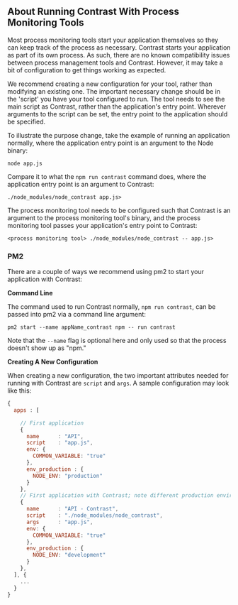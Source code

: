 <!--
title: "Process Monitoring Tools"
description: "Notes on running Contrast with Process Monitoring tools"
tags: "node agent pm2 nodemon forever compatibility monitoring"
-->

## About Running Contrast With Process Monitoring Tools

Most process monitoring tools start your application themselves so they can keep track of the process as necessary. Contrast starts your application as part of its own process. As such, there are no known compatibility issues between process management tools and Contrast. However, it may take a bit of configuration to get things working as expected.

We recommend creating a new configuration for your tool, rather than modifying an existing one. The important necessary change should be in the 'script' you have your tool configured to run. The tool needs to see the main script as Contrast, rather than the application's entry point. Wherever arguments to the script can be set, the entry point to the application should be specified.

To illustrate the purpose change, take the example of running an application normally, where the application entry point is an argument to the Node binary:

```node app.js```

Compare it to what the ```npm run contrast``` command does, where the application entry point is an argument to Contrast:

```./node_modules/node_contrast app.js>```

The process monitoring tool needs to be configured such that Contrast is an argument to the process monitoring tool's binary, and the process monitoring tool passes your application's entry point to Contrast:

```<process monitoring tool> ./node_modules/node_contrast -- app.js>```

### PM2
There are a couple of ways we recommend using pm2 to start your application with Contrast:

**Command Line**

The command used to run Contrast normally, ```npm run contrast```, can be passed into pm2 via a command line argument:

```pm2 start --name appName_contrast npm -- run contrast```

Note that the ```--name``` flag is optional here and only used so that the process doesn't show up as "npm."

**Creating A New Configuration**

When creating a new configuration, the two important attributes needed for running with Contrast are ```script``` and ```args```. A sample configuration may look like this:

```javascript
{
  apps : [

    // First application
    {
      name      : "API",
      script    : "app.js",
      env: {
        COMMON_VARIABLE: "true"
      },
      env_production : {
        NODE_ENV: "production"
      }
    },
    // First application with Contrast; note different production environment
    {
      name      : "API - Contrast",
      script    : "./node_modules/node_contrast",
      args      : "app.js",
      env: {
        COMMON_VARIABLE: "true"
      },
      env_production : {
        NODE_ENV: "development"
      }
    },
  ], {
  	...
  }
}
```

